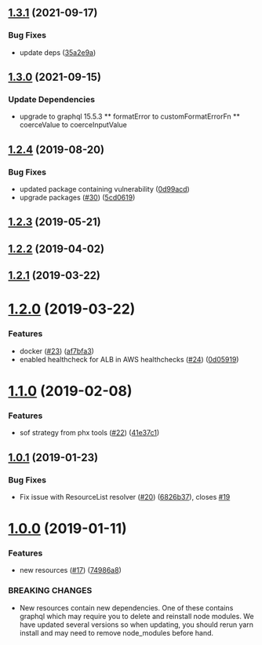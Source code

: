 ## [1.3.1](https://github.com/Asymmetrik/graphql-fhir/compare/1.2.4...1.3.1) (2021-09-17)

### Bug Fixes

- update deps ([35a2e9a](https://github.com/Asymmetrik/graphql-fhir/commit/35a2e9ad3a9d91e96238e20f40dc26428864a635))

## [1.3.0](https://github.com/Asymmetrik/graphql-fhir/compare/1.3.0...1.2.4) (2021-09-15)

### Update Dependencies

- upgrade to graphql 15.5.3
  ** formatError to customFormatErrorFn
  ** coerceValue to coerceInputValue

## [1.2.4](https://github.com/Asymmetrik/graphql-fhir/compare/1.2.3...1.2.4) (2019-08-20)

### Bug Fixes

- updated package containing vulnerability ([0d99acd](https://github.com/Asymmetrik/graphql-fhir/commit/0d99acd))
- upgrade packages ([#30](https://github.com/Asymmetrik/graphql-fhir/issues/30)) ([5cd0619](https://github.com/Asymmetrik/graphql-fhir/commit/5cd0619))

## [1.2.3](https://github.com/Asymmetrik/graphql-fhir/compare/v1.2.2...v1.2.3) (2019-05-21)

## [1.2.2](https://github.com/Asymmetrik/graphql-fhir/compare/v1.2.1...v1.2.2) (2019-04-02)

## [1.2.1](https://github.com/Asymmetrik/graphql-fhir/compare/v1.2.0...v1.2.1) (2019-03-22)

# [1.2.0](https://github.com/Asymmetrik/graphql-fhir/compare/v1.1.0...v1.2.0) (2019-03-22)

### Features

- docker ([#23](https://github.com/Asymmetrik/graphql-fhir/issues/23)) ([af7bfa3](https://github.com/Asymmetrik/graphql-fhir/commit/af7bfa3))
- enabled healthcheck for ALB in AWS healthchecks ([#24](https://github.com/Asymmetrik/graphql-fhir/issues/24)) ([0d05919](https://github.com/Asymmetrik/graphql-fhir/commit/0d05919))

# [1.1.0](https://github.com/Asymmetrik/graphql-fhir/compare/v1.0.1...v1.1.0) (2019-02-08)

### Features

- sof strategy from phx tools ([#22](https://github.com/Asymmetrik/graphql-fhir/issues/22)) ([41e37c1](https://github.com/Asymmetrik/graphql-fhir/commit/41e37c1))

## [1.0.1](https://github.com/Asymmetrik/graphql-fhir/compare/v1.0.0...v1.0.1) (2019-01-23)

### Bug Fixes

- Fix issue with ResourceList resolver ([#20](https://github.com/Asymmetrik/graphql-fhir/issues/20)) ([6826b37](https://github.com/Asymmetrik/graphql-fhir/commit/6826b37)), closes [#19](https://github.com/Asymmetrik/graphql-fhir/issues/19)

# [1.0.0](https://github.com/Asymmetrik/graphql-fhir/compare/74986a8...v1.0.0) (2019-01-11)

### Features

- new resources ([#17](https://github.com/Asymmetrik/graphql-fhir/issues/17)) ([74986a8](https://github.com/Asymmetrik/graphql-fhir/commit/74986a8))

### BREAKING CHANGES

- New resources contain new dependencies. One of these
  contains graphql which may require you to delete and reinstall node
  modules. We have updated several versions so when updating, you should
  rerun yarn install and may need to remove node_modules before hand.
